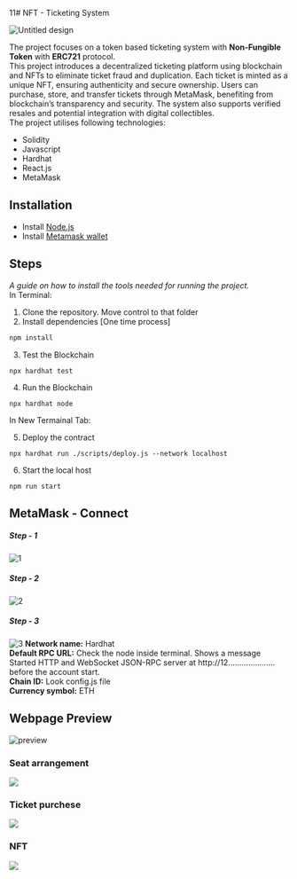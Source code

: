 11# NFT - Ticketing System


![Untitled design](https://github.com/user-attachments/assets/a30bdb92-b62e-48c2-9935-5b1735cf4456)







The project focuses on a token based ticketing system with **Non-Fungible Token** with **ERC721** protocol.<br>
This project introduces a decentralized ticketing platform using blockchain and NFTs to eliminate ticket fraud and duplication. Each ticket is minted as a unique NFT, ensuring authenticity and secure ownership. Users can purchase, store, and transfer tickets through MetaMask, benefiting from blockchain’s transparency and security. The system also supports verified resales and potential integration with digital collectibles.<br>The project utilises following technologies: 

* Solidity
* Javascript
*  Hardhat
*  React.js
*  MetaMask


## Installation

* Install [Node.js](https://nodejs.org/en/)
* Install [Metamask wallet](https://metamask.io/download/)

## Steps

_A guide on how to install the tools needed for running the project._<br>
In Terminal:
1. Clone the repository. Move control to that folder 
2. Install dependencies [One time process]

```bash
npm install
```
3. Test the Blockchain
```
npx hardhat test
```
4. Run the Blockchain 
```
npx hardhat node
```

In New Termainal Tab:

5. Deploy the contract
```
npx hardhat run ./scripts/deploy.js --network localhost
```
6. Start the local host
```
npm run start
```

## MetaMask - Connect
 ##### Step - 1
![1](https://github.com/user-attachments/assets/f56065d5-0371-49d8-97a1-c7ddb273743f) 
<br>

##### Step - 2
![2](https://github.com/user-attachments/assets/5ac63dc4-ada7-4e7d-b140-6a278d670592)
##### Step - 3
![3](https://github.com/user-attachments/assets/0994bd59-25fc-475d-9e51-e0b5125efe7d)
**Network name:** Hardhat<br>
**Default RPC URL:**  Check the node inside terminal. Shows a message Started HTTP and WebSocket JSON-RPC server at http://12..................... before the account start.<br>
**Chain ID:** Look config.js file<br>
**Currency symbol:**  ETH<br>

## Webpage Preview

![preview](https://github.com/user-attachments/assets/e38a4b14-3085-4e79-af5f-2d46a5042832)

### Seat arrangement 
![](https://github.com/user-attachments/assets/272e60c3-0ea9-4b9f-a2c4-6b43a8391c04)

### Ticket purchese 
![](https://github.com/user-attachments/assets/ee3f109d-7eb7-4187-b672-2f1b13eb394b)
### NFT
![](https://github.com/user-attachments/assets/894e6869-75e6-4ac2-9328-75b71db71f24)
